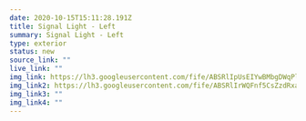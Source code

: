 ```yaml
---
date: 2020-10-15T15:11:28.191Z
title: Signal Light - Left
summary: Signal Light - Left
type: exterior
status: new
source_link: ""
live_link: ""
img_link: https://lh3.googleusercontent.com/fife/ABSRlIpUsEIYwBMbgDWqPl3F_SayCrYwu585gMjuzPOlcQV_IV7hlhZprl-pxLqdyTIcsD1G0XI_olhlNEjLD4nS3ksXPnptaONj1Tvyz6CaBw_gB6_v5H6_RUSAoL77ZSCCWDXjEnVR_8SDjOp73BOtL0BTVWcahwutjE0sL4GM0Un-gn1LYfLC86E7LBW94GCab7t9RyLX6qnerXX0n6DOu70WtkGznxPiua_mdqLa44KZHgLaX8yvC4SPL0fMZoBYTr-bvSniiD8ZLPi5lGrSs-20Atb7BMR799qQPDuZ2vqKqYglv1Jd946VoVkXuraxuveCO45UvASLRc9_oVL0TK7qa5-rTLRcbriHAKN9SrpV-0XRwgNwaGotE01IcoEl04e9uUvl4z1x7rLH-z73GPHzM4mb75mdteKfH9ISqLoe_QcuOepi0mUgRYt3qgCoaq64DjLkZXpykzC8VoFBnKvYhz0popQyrP5SDQzn4nOo-n8FhOhIpwsSyO-PRMQkLhVb13P0cxY1UMTMgu00WNOeuseiNddzf4BugpSkLjhurm7r2zS1WE8SMhXkd76xc44cH_LCzkQTkPTfn8NtC1jUP4OW-FtV4G7GksOgrC7jCoh2ZUxcgQvLuFBDybmnCd-RoKxP5i5VhrE4KDvJR3-Ov0rwzbhuBZXwaon8gXQraWltZxC318Nsb42FT4BNw9PaCH51YCUqLR11WdumXcWP7aN60stXug=w795-h666-ft
img_link2: https://lh3.googleusercontent.com/fife/ABSRlIrWQFnf5CsZzdRxaNscEjy19Q3QMnbrCQN4h88C3xY5rkgozu4jde8FMH9qX14JbBzuNk4BAY6YstMR9GKODvpSlPQPT-lXRtxocoOhDdDIosxHwHvqcpuQvnnC7z6FW7OlROp0JnTaDpBcWNckS5WsBNy6bLwm3Fg26kQzoGwfu_XmirX3kmcUjXPJc1WufNg3IhiSFH3PZXISv9vVqLmZxQgMUwdQugDcWXa57megdiAW0dCFp94GvzQLAqYww5DsCiogeovi6cBN3hSiW1LydLJTixb_g-ndY3bdR-O1h7V_BDShWUVKl4MyZGvMcrlLmjhvp9W6KzSuz_b2wEvy9AXpimXnXF0sRrM4zsmX-YNVATsWV5GKj1C4JBk-vgyo8bxay7QnVshsofkMS-KA_pbkz8H9L0T90-L_5gFkfsM5VwBrlT4zZaLRUpEeH6ksft7gzFtvCSXvwzNfukzLYPrFfCrK_1O402DbUIsf9RQeOg7wenqXe06ektXWXOkOpYQQ6rAxOIkaqg8C7_p6fhsAVh3qembBAsdb9S1Bt28wkx9k1oEKf5L2QikpW9-eShPAqiCbH-sQEISPNzMIshbP_IZt-d1LPz0oqmfZMFYdD4YKTxZ9s2hJSh03V8le2AnE6SP8TNEZNKlOzmJy82T388XwGUFJyceqx2Kzj7pK7-cle5WKrZLLMpB6GoQrroEd7tOHacd8YifguF1fnsPt0C5yjQ=w795-h666-ft
img_link3: ""
img_link4: ""
---
```


